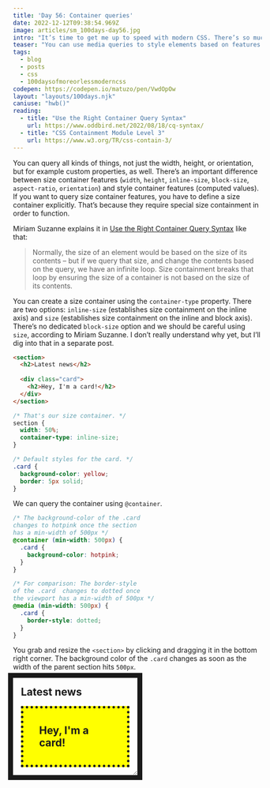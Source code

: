```yaml
---
title: 'Day 56: Container queries'
date: 2022-12-12T09:38:54.969Z
image: articles/sm_100days-day56.jpg
intro: "It’s time to get me up to speed with modern CSS. There’s so much new in CSS that I know too little about. To change that I’ve started [#100DaysOfMoreOrLessModernCSS](/blog/2022/100-days-of-more-or-less-modern-css/). Why more or less modern CSS? Because some topics will be about cutting-edge features, while other stuff has been around for quite a while already, but I just have little to no experience with it."
teaser: "You can use media queries to style elements based on features of the browser viewport, for example, `min-width`, `max-height`, or orientation. With container queries, you can now do the same but with any parent element. Instead of the viewport, you can now listen to properties and features of a containing element."
tags:
  - blog
  - posts
  - css
  - 100daysofmoreorlessmoderncss
codepen: https://codepen.io/matuzo/pen/VwdOpOw
layout: "layouts/100days.njk"
caniuse: "hwb()"
reading:
  - title: "Use the Right Container Query Syntax"
    url: https://www.oddbird.net/2022/08/18/cq-syntax/
  - title: "CSS Containment Module Level 3"
    url: https://www.w3.org/TR/css-contain-3/
---
```


You can query all kinds of things, not just the width, height, or orientation, but for example custom properties, as well. There’s an important difference between size container features (`width`, `height`, `inline-size`, `block-size`, `aspect-ratio`, `orientation`) and style container features (computed values). If you want to query size container features, you have to define a size container explicitly. That’s because they require special size containment in order to function. 

Miriam Suzanne explains it in [Use the Right Container Query Syntax](https://www.oddbird.net/2022/08/18/cq-syntax/) like that:

> Normally, the size of an element would be based on the size of its contents – but if we query that size, and change the contents based on the query, we have an infinite loop. Size containment breaks that loop by ensuring the size of a container is not based on the size of its contents.

You can create a size container using the `container-type` property. There are two options: `inline-size` (establishes size containment on the inline axis) and `size` (establishes size containment on the inline and block axis). There’s no dedicated `block-size` option and we should be careful using `size`, according to Miriam Suzanne. I don’t really understand why yet, but I’ll dig into that in a separate post.

```html
<section>
  <h2>Latest news</h2>
  
  <div class="card">
    <h2>Hey, I'm a card!</h2>
  </div>
</section>
```

```css
/* That's our size container. */
section {
  width: 50%;
  container-type: inline-size;
}

/* Default styles for the card. */
.card {
  background-color: yellow;
  border: 5px solid;
}
```

We can query the container using `@container`.

```css
/* The background-color of the .card 
changes to hotpink once the section
has a min-width of 500px */
@container (min-width: 500px) {
  .card {
    background-color: hotpink;
  }
}

/* For comparison: The border-style
of the .card  changes to dotted once
the viewport has a min-width of 500px */
@media (min-width: 500px) {
  .card {
    border-style: dotted;
  }
}
```

<style>
  [data-sample] section {
    width: 50%;
    container-type: inline-size;
    outline: 10px solid;
    resize: horizontal;
    overflow: auto;
  }

  [data-sample] .card {
    background-color: yellow;
    border: 5px solid;
    padding: 1rem;
    margin: 1rem;
  }

  [data-sample] h2 {
     margin: 1rem;
  }

  [data-sample] .card h2 {
    background: none;
  }


  @container (min-width: 500px) {
    [data-sample] .card {
      background-color: hotpink;
    }
  }

  @media (min-width: 500px) {
    [data-sample] .card {
      border-style: dotted;
    }
  }
</style>

You grab and resize the `<section>` by clicking and dragging it in the bottom right corner. The background color of the `.card` changes as soon as the width of the parent section hits `500px`.

<div data-sample="demo">
<section>
<h2>Latest news</h2>

<div class="card">
<h2>Hey, I'm a card!</h2>
</div>
</section>
</div>